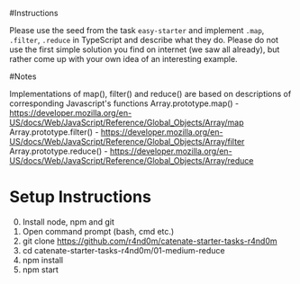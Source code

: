 #Instructions

Please use the seed from the task `easy-starter` and implement `.map`, `.filter`, `.reduce` in TypeScript and describe what they do. Please do not use the first simple solution you find on internet (we saw all already), but rather come up with your own idea of an interesting example.


#Notes

Implementations of map(), filter() and reduce() are based on descriptions of corresponding Javascript's functions
Array.prototype.map() - https://developer.mozilla.org/en-US/docs/Web/JavaScript/Reference/Global_Objects/Array/map
Array.prototype.filter() - https://developer.mozilla.org/en-US/docs/Web/JavaScript/Reference/Global_Objects/Array/filter
Array.prototype.reduce() - https://developer.mozilla.org/en-US/docs/Web/JavaScript/Reference/Global_Objects/Array/reduce

# Setup Instructions

0. Install node, npm and git
1. Open command prompt (bash, cmd etc.)
1. git clone https://github.com/r4nd0m/catenate-starter-tasks-r4nd0m
2. cd catenate-starter-tasks-r4nd0m/01-medium-reduce
3. npm install
4. npm start